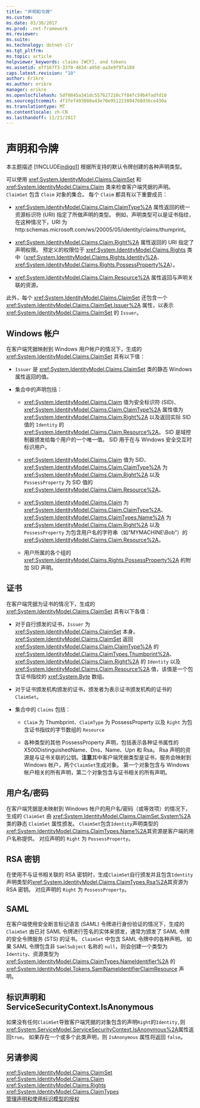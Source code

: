 ```yaml
---
title: "声明和令牌"
ms.custom: 
ms.date: 03/30/2017
ms.prod: .net-framework
ms.reviewer: 
ms.suite: 
ms.technology: dotnet-clr
ms.tgt_pltfrm: 
ms.topic: article
helpviewer_keywords: claims [WCF], and tokens
ms.assetid: eff167f3-33f8-483d-a950-aa3e9f97a189
caps.latest.revision: "10"
author: Erikre
ms.author: erikre
manager: erikre
ms.openlocfilehash: 5df0845a341dc557627210c7f84fc59b4fadfd10
ms.sourcegitcommit: 4f3fef493080a43e70e951223894768d36ce430a
ms.translationtype: MT
ms.contentlocale: zh-CN
ms.lasthandoff: 11/21/2017
---
```

# <a name="claims-and-tokens"></a>声明和令牌
本主题描述 [!INCLUDE[indigo1](../../../../includes/indigo1-md.md)] 根据所支持的默认令牌创建的各种声明类型。  
  
 可以使用 <xref:System.IdentityModel.Claims.ClaimSet> 和 <xref:System.IdentityModel.Claims.Claim> 类来检查客户端凭据的声明。 `ClaimSet` 包含 `Claim` 对象的集合。 每个 `Claim` 都具有以下重要成员：  
  
-   <xref:System.IdentityModel.Claims.Claim.ClaimType%2A> 属性返回的统一资源标识符 (URI) 指定了所做声明的类型。 例如，声明类型可以是证书指纹，在这种情况下，URI 为 http:schemas.microsoft.com/ws/20005/05/identity/claims/thumprint。  
  
-   <xref:System.IdentityModel.Claims.Claim.Right%2A> 属性返回的 URI 指定了声明权限。 预定义的权限位于 <xref:System.IdentityModel.Claims.Rights> 类中（<xref:System.IdentityModel.Claims.Rights.Identity%2A>、<xref:System.IdentityModel.Claims.Rights.PossessProperty%2A>）。  
  
-   <xref:System.IdentityModel.Claims.Claim.Resource%2A> 属性返回与声明关联的资源。  
  
 此外，每个 <xref:System.IdentityModel.Claims.ClaimSet> 还包含一个 <xref:System.IdentityModel.Claims.ClaimSet.Issuer%2A> 属性，以表示 <xref:System.IdentityModel.Claims.ClaimSet> 的 `Issuer`。  
  
## <a name="windows-accounts"></a>Windows 帐户  
 在客户端凭据映射到 Windows 用户帐户的情况下，生成的 <xref:System.IdentityModel.Claims.ClaimSet> 具有以下值：  
  
-   `Issuer` 是 <xref:System.IdentityModel.Claims.ClaimSet> 类的静态 Windows 属性返回的值。  
  
-   集合中的声明包括：  
  
    -   <xref:System.IdentityModel.Claims.Claim> 值为安全标识符 (SID)、<xref:System.IdentityModel.Claims.Claim.ClaimType%2A> 属性值为 <xref:System.IdentityModel.Claims.Claim.Right%2A> 以及返回实际 SID 值的 `Identity` 的 <xref:System.IdentityModel.Claims.Claim.Resource%2A>。 SID 是域控制器颁发给每个用户的一个唯一值。 SID 用于在与 Windows 安全交互时标识用户。  
  
    -   <xref:System.IdentityModel.Claims.Claim> 值为 SID、<xref:System.IdentityModel.Claims.Claim.ClaimType%2A> 为 <xref:System.IdentityModel.Claims.Claim.Right%2A> 以及 `PossessProperty` 为 SID 值的 <xref:System.IdentityModel.Claims.Claim.Resource%2A>。  
  
    -   <xref:System.IdentityModel.Claims.Claim> 为 <xref:System.IdentityModel.Claims.Claim.ClaimType%2A>、<xref:System.IdentityModel.Claims.ClaimTypes.Name%2A> 为 <xref:System.IdentityModel.Claims.Claim.Right%2A> 以及 `PossessProperty` 为包含用户名的字符串（如“MYMACHINE\Bob”）的 <xref:System.IdentityModel.Claims.Claim.Resource%2A>。  
  
    -   用户所属的各个组的 <xref:System.IdentityModel.Claims.Rights.PossessProperty%2A> 的附加 SID 声明。  
  
## <a name="certificates"></a>证书  
 在客户端凭据为证书的情况下，生成的 <xref:System.IdentityModel.Claims.ClaimSet> 具有以下各值：  
  
-   对于自行颁发的证书，`Issuer` 为 <xref:System.IdentityModel.Claims.ClaimSet> 本身。 <xref:System.IdentityModel.Claims.ClaimSet> 返回 <xref:System.IdentityModel.Claims.Claim.ClaimType%2A> 的 <xref:System.IdentityModel.Claims.ClaimTypes.Thumbprint%2A>、<xref:System.IdentityModel.Claims.Claim.Right%2A> 的 `Identity` 以及 <xref:System.IdentityModel.Claims.Claim.Resource%2A> 值，该值是一个包含证书指纹的 <xref:System.Byte> 数组。  
  
-   对于证书颁发机构颁发的证书，颁发者为表示证书颁发机构的证书的 `ClaimSet`。  
  
-   集合中的 `Claims` 包括：  
  
    -   `Claim` 为 Thumbprint、`ClaimType` 为 PossessProperty 以及 `Right` 为包含证书指纹的字节数组的 `Resource`  
  
    -   各种类型的其他 PossessProperty 声明，包括表示各种证书属性的 X500DistinguishedName、Dns、Name、Upn 和 Rsa。 Rsa 声明的资源是与证书关联的公钥。**注意**其中客户端凭据类型是证书，服务会映射到 Windows 帐户，两个`ClaimSet`生成对象。 第一个对象包含与 Windows 帐户相关的所有声明，第二个对象包含与证书相关的所有声明。  
  
## <a name="user-namepassword"></a>用户名/密码  
 在客户端凭据是未映射到 Windows 帐户的用户名/密码（或等效项）的情况下，生成的 `ClaimSet` 由 <xref:System.IdentityModel.Claims.ClaimSet.System%2A> 类的静态 `ClaimSet` 属性颁发。 `ClaimSet`包含`Identity`声明类型的<xref:System.IdentityModel.Claims.ClaimTypes.Name%2A>其资源是客户端的用户名称提供。 对应声明的 `Right` 为 `PossessProperty`。  
  
## <a name="rsa-keys"></a>RSA 密钥  
 在使用不与证书相关联的 RSA 密钥时，生成`ClaimSet`自行颁发并且包含`Identity`声明类型的<xref:System.IdentityModel.Claims.ClaimTypes.Rsa%2A>其资源为 RSA 密钥。 对应声明的 `Right` 为 `PossessProperty`。  
  
## <a name="saml"></a>SAML  
 在客户端使用安全断言标记语言 (SAML) 令牌进行身份验证的情况下，生成的 `ClaimSet` 由已对 SAML 令牌进行签名的实体来颁发，通常为颁发了 SAML 令牌的安全令牌服务 (STS) 的证书。 `ClaimSet` 中包含 SAML 令牌中的各种声明。 如果 SAML 令牌包含非 `SamlSubject` 名称的 `null`，则会创建一个类型为 `Identity`、资源类型为 <xref:System.IdentityModel.Claims.ClaimTypes.NameIdentifier%2A> 的 <xref:System.IdentityModel.Tokens.SamlNameIdentifierClaimResource> 声明。  
  
## <a name="identity-claims-and-servicesecuritycontextisanonymous"></a>标识声明和 ServiceSecurityContext.IsAnonymous  
 如果没有任何`ClaimSet`导致客户端凭据的对象包含的声明`Right`的`Identity,`则<xref:System.ServiceModel.ServiceSecurityContext.IsAnonymous%2A>属性返回`true`。 如果存在一个或多个此类声明，则 `IsAnonymous` 属性将返回 `false`。  
  
## <a name="see-also"></a>另请参阅  
 <xref:System.IdentityModel.Claims.ClaimSet>  
 <xref:System.IdentityModel.Claims.Claim>  
 <xref:System.IdentityModel.Claims.Rights>  
 <xref:System.IdentityModel.Claims.ClaimTypes>  
 [管理声明和使用标识模型的授权](../../../../docs/framework/wcf/feature-details/managing-claims-and-authorization-with-the-identity-model.md)
